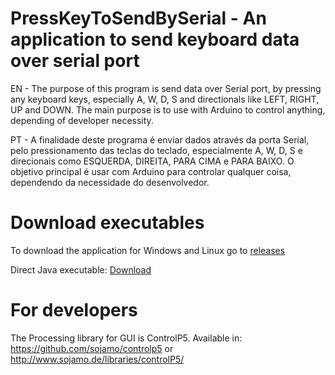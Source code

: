 # PressKeyToSendBySerial - An application to send keyboard data over serial port

EN - The purpose of this program is send data over Serial port, by pressing any keyboard keys, especially A, W, D, S and directionals like LEFT, RIGHT, UP and DOWN. The main purpose is to use with Arduino to control anything, depending of developer necessity.

PT - A finalidade deste programa é enviar dados através da porta Serial, pelo pressionamento das teclas do teclado, especialmente A, W, D, S e direcionais como ESQUERDA, DIREITA, PARA CIMA e PARA BAIXO. O objetivo principal é usar com Arduino para controlar qualquer coisa, dependendo da necessidade do desenvolvedor.

# Download executables
To download the application for Windows and Linux go to [releases](https://github.com/sostenesg7/PressKeyToSendBySerial/tree/master/releases)

Direct Java executable: [Download](https://github.com/sostenesg7/PressKeyToSendBySerial/blob/master/releases/PressKeyboardToSendBySerial%5BPREFERENCIAL%5D.jar)

# For developers
The Processing library for GUI is ControlP5.
Available in:
https://github.com/sojamo/controlp5 
or 
http://www.sojamo.de/libraries/controlP5/
